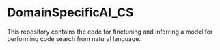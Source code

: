 # DomainSpecificAI_CS

This repository contains the code for finetuning and inferring a model for performing code search from natural language.
